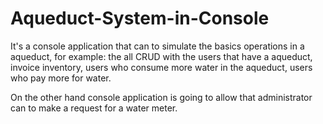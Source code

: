 # Aqueduct-System-in-Console
It's a console application that can to simulate the basics operations in a aqueduct, for example:
the all CRUD with the users that have a aqueduct, invoice inventory, users who consume more water in the aqueduct, users who pay more for water.

On the other hand console application is going to allow that administrator can to make a request for a water meter.
